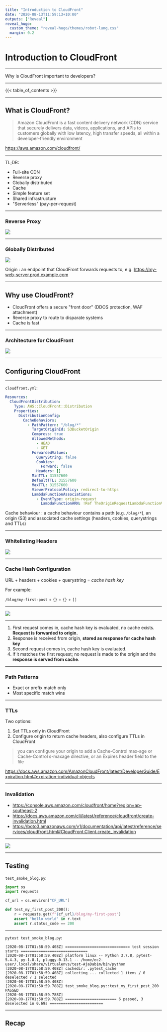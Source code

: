 ```yaml
---
title: "Introduction to CloudFront"
date: "2020-08-13T11:59:13+10:00"
outputs: ["Reveal"]
reveal_hugo:
  custom_theme: "reveal-hugo/themes/robot-lung.css"
  margin: 0.2
---
```


<style>
.reveal section img {
    border: none;
    box-shadow: none;
}
</style>

# Introduction to CloudFront

---

Why is CloudFront important to developers?

---

{{< table_of_contents >}} 

---

## What is CloudFront?

>Amazon CloudFront is a fast content delivery network (CDN) service that securely delivers data, videos, applications, and APIs to customers globally with low latency, high transfer speeds, all within a developer-friendly environment

https://aws.amazon.com/cloudfront/

---

TL;DR:

  * Full-site CDN
  * Reverse proxy
  * Globally distributed
  * Cache
  * Simple feature set
  * Shared infrastructure
  * "Serverless" (pay-per-request)

---

### Reverse Proxy

![](https://upload.wikimedia.org/wikipedia/commons/thumb/6/67/Reverse_proxy_h2g2bob.svg/1200px-Reverse_proxy_h2g2bob.svg.png)

---

### Globally Distributed

![](https://docs.aws.amazon.com/AmazonCloudFront/latest/DeveloperGuide/images/Charges.png)

Origin
: an endpoint that CloudFront forwards requests to, e.g. https://my-web-server.prod.example.com

---

## Why use CloudFront?

  * CloudFront offers a secure "front door" (DDOS protection, WAF attachment)
  * Reverse proxy to route to disparate systems
  * Cache is fast

---

### Architecture for CloudFront

![](/cf_detail.png)

---

## Configuring CloudFront

---

`cloudfront.yml`:
```yaml
Resources:
  CloudFrontDistribution:
    Type: AWS::CloudFront::Distribution
    Properties:
      DistributionConfig:
        CacheBehaviors:
          - PathPattern: "/blog/*"
            TargetOriginId: S3BucketOrigin
            Compress: true
            AllowedMethods:
              - HEAD
              - GET
            ForwardedValues:
              QueryString: false
              Cookies:
                Forward: false
              Headers: []
            MinTTL: 31557600
            DefaultTTL: 31557600
            MaxTTL: 31557600
            ViewerProtocolPolicy: redirect-to-https
            LambdaFunctionAssociations:
              - EventType: origin-request
                LambdaFunctionARN: !Ref TheOriginRequestLambdaFunctionVersionV2
```

Cache behaviour
: a cache behaviour contains a path (e.g. `/blog/*`), an origin (S3) and associated cache settings (headers, cookies, querystrings and TTLs)

---

### Whitelisting Headers

![](/cf_headers_whitelist.png)

---

### Cache Hash Configuration

URL + headers + cookies + querystring = _cache hash key_

For example:

`/blog/my-first-post` + `{}` + `{}` + `[]`

---

![](/cf_cache_behaviour.png)

---

1. First request comes in, cache hash key is evaluated, no cache exists. **Request is forwarded to origin.**
1. Response is received from origin, **stored as response for cache hash key**
1. Second request comes in, cache hash key is evaluated.
1. If it matches the first request; no request is made to the origin and the **response is served from cache**.

---

### Path Patterns

  * Exact or prefix match only
  * Most specific match wins

---

### TTLs

Two options:

  1. Set TTLs only in CloudFront
  2. Configure origin to return cache headers, also configure TTLs in CloudFront

>you can configure your origin to add a Cache-Control max-age or Cache-Control s-maxage directive, or an Expires header field to the file

https://docs.aws.amazon.com/AmazonCloudFront/latest/DeveloperGuide/Expiration.html#expiration-individual-objects

---

### Invalidation

  * https://console.aws.amazon.com/cloudfront/home?region=ap-southeast-2
  * https://docs.aws.amazon.com/cli/latest/reference/cloudfront/create-invalidation.html
  * https://boto3.amazonaws.com/v1/documentation/api/latest/reference/services/cloudfront.html#CloudFront.Client.create_invalidation

---

![](/cf_headers.PNG)

---

## Testing

`test_smoke_blog.py`:
```python
import os
import requests

cf_url = os.environ["CF_URL"]

def test_my_first_post_200():
    r = requests.get(f"{cf_url}/blog/my-first-post")
    assert "hello world" in r.text
    assert r.status_code == 200
```

---

`pytest test_smoke_blog.py`:
```
[2020-08-17T01:58:59.408Z] ============================= test session starts ==============================
[2020-08-17T01:58:59.408Z] platform linux -- Python 3.7.8, pytest-5.4.3, py-1.8.1, pluggy-0.13.1 -- /home/ec2-user/.local/share/virtualenvs/test-AjaDab1m/bin/python
[2020-08-17T01:58:59.408Z] cachedir: .pytest_cache
[2020-08-17T01:58:59.408Z] collecting ... collected 1 items / 0 deselected / 1 selected
[2020-08-17T01:58:59.408Z]
[2020-08-17T01:58:59.788Z] test_smoke_blog.py::test_my_first_post_200 PASSED
[2020-08-17T01:58:59.788Z]
[2020-08-17T01:58:59.788Z] ======================= 6 passed, 3 deselected in 0.69s ========================
```

---

## Recap

